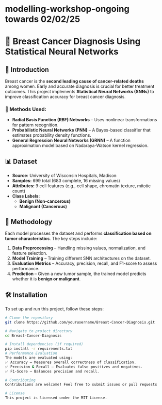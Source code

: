 # modelling-workshop-ongoing towards 02/02/25
# 🧠 Breast Cancer Diagnosis Using Statistical Neural Networks  

## 📌 Introduction  
Breast cancer is the **second leading cause of cancer-related deaths** among women. Early and accurate diagnosis is crucial for better treatment outcomes. This project implements **Statistical Neural Networks (SNNs)** to improve classification accuracy for breast cancer diagnosis.  

### 🏥 Methods Used:  
- **Radial Basis Function (RBF) Networks** – Uses nonlinear transformations for pattern recognition.  
- **Probabilistic Neural Networks (PNN)** – A Bayes-based classifier that estimates probability density functions.  
- **General Regression Neural Networks (GRNN)** – A function approximation model based on Nadaraya-Watson kernel regression.  

## 📊 Dataset  
- **Source:** University of Wisconsin Hospitals, Madison  
- **Samples:** 699 total (683 complete, 16 missing values)  
- **Attributes:** 9 cell features (e.g., cell shape, chromatin texture, mitotic count)  
- **Class Labels:**  
  - **Benign (Non-cancerous)**  
  - **Malignant (Cancerous)**  

## 🚀 Methodology  
Each model processes the dataset and performs **classification based on tumor characteristics**. The key steps include:  
1. **Data Preprocessing** – Handling missing values, normalization, and feature selection.  
2. **Model Training** – Training different SNN architectures on the dataset.  
3. **Evaluation Metrics** – Accuracy, precision, recall, and F1-score to assess performance.  
4. **Prediction** – Given a new tumor sample, the trained model predicts whether it is **benign or malignant**.  

## 🛠 Installation  
To set up and run this project, follow these steps:  
```bash
# Clone the repository
git clone https://github.com/yourusername/Breast-Cancer-Diagnosis.git

# Navigate to project directory
cd Breast-Cancer-Diagnosis

# Install dependencies (if required)
pip install -r requirements.txt
# Performance Evaluation
The models are evaluated using:
✅ Accuracy – Measures overall correctness of classification.
✅ Precision & Recall – Evaluates false positives and negatives.
✅ F1-Score – Balances precision and recall.

# Contributing
Contributions are welcome! Feel free to submit issues or pull requests.

# License
This project is licensed under the MIT License.
